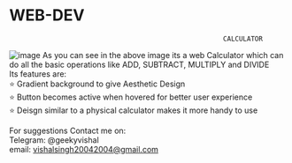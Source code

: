 # WEB-DEV
                                                          CALCULATOR
![image](https://github.com/geeekyvishal/WEB-DEV/assets/141127867/01a276d8-fc1f-4991-b446-1aacba8d01b2)
As you can see in the above image its a web Calculator which can do all the basic operations like ADD, SUBTRACT, MULTIPLY and DIVIDE  
Its features are:  
⭐ Gradient background to give Aesthetic Design    
⭐ Button becomes active when hovered for better user experience  
⭐ Deisgn similar to a physical calculator makes it more handy to use 
    
For suggestions Contact me on:  
Telegram: @geekyvishal  
email: vishalsingh20042004@gmail.com
